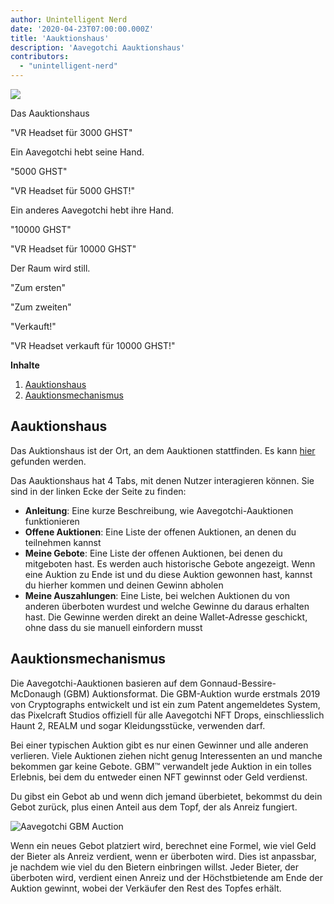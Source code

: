 ```yaml
---
author: Unintelligent Nerd
date: '2020-04-23T07:00:00.000Z'
title: 'Aauktionshaus'
description: 'Aavegotchi Aauktionshaus'
contributors:
  - "unintelligent-nerd"
---
```


<div class="headerImageContainer">
<img class="headerImage" src="/aauction/auctioneer-gotchi.png">
<p class="headerImageText">Das Aauktionshaus</p>
</div>

"VR Headset für 3000 GHST"

Ein Aavegotchi hebt seine Hand.

"5000 GHST"

"VR Headset für 5000 GHST!"

Ein anderes Aavegotchi hebt ihre Hand.

"10000 GHST"

"VR Headset für 10000 GHST"

Der Raum wird still.

"Zum ersten"

"Zum zweiten"

"Verkauft!"

"VR Headset verkauft für 10000 GHST!"

<div class="contentsBox">

**Inhalte**

<ol>
<li><a href=#aauction-house>Aauktionshaus</a></li>
<li><a href=#aauction-mechanisms>Aauktionsmechanismus</a></li>
</ol>

</div>

## Aauktionshaus

Das Auktionshaus ist der Ort, an dem Aauktionen stattfinden. Es kann [hier](https://aavegotchi.com/auction) gefunden werden.

Das Aauktionshaus hat 4 Tabs, mit denen Nutzer interagieren können. Sie sind in der linken Ecke der Seite zu finden:

* **Anleitung**: Eine kurze Beschreibung, wie Aavegotchi-Aauktionen funktionieren
* **Offene Auktionen**: Eine Liste der offenen Auktionen, an denen du teilnehmen kannst
* **Meine Gebote**: Eine Liste der offenen Auktionen, bei denen du mitgeboten hast. Es werden auch historische Gebote angezeigt. Wenn eine Auktion zu Ende ist und du diese Auktion gewonnen hast, kannst du hierher kommen und deinen Gewinn abholen
* **Meine Auszahlungen**: Eine Liste, bei welchen Auktionen du von anderen überboten wurdest und welche Gewinne du daraus erhalten hast. Die Gewinne werden direkt an deine Wallet-Adresse geschickt, ohne dass du sie manuell einfordern musst

## Aauktionsmechanismus

Die Aavegotchi-Aauktionen basieren auf dem Gonnaud-Bessire-McDonaugh (GBM) Auktionsformat. Die GBM-Auktion wurde erstmals 2019 von Cryptographs entwickelt und ist ein zum Patent angemeldetes System, das Pixelcraft Studios offiziell für alle Aavegotchi NFT Drops, einschliesslich Haunt 2, REALM und sogar Kleidungsstücke, verwenden darf.

Bei einer typischen Auktion gibt es nur einen Gewinner und alle anderen verlieren. Viele Auktionen ziehen nicht genug Interessenten an und manche bekommen gar keine Gebote. GBM™ verwandelt jede Auktion in ein tolles Erlebnis, bei dem du entweder einen NFT gewinnst oder Geld verdienst.

Du gibst ein Gebot ab und wenn dich jemand überbietet, bekommst du dein Gebot zurück, plus einen Anteil aus dem Topf, der als Anreiz fungiert.

<img class = "bodyImage" src = "/aauction/gbm-auction.png" alt = "Aavegotchi GBM Auction" />

Wenn ein neues Gebot platziert wird, berechnet eine Formel, wie viel Geld der Bieter als Anreiz verdient, wenn er überboten wird. Dies ist anpassbar, je nachdem wie viel du den Bietern einbringen willst. Jeder Bieter, der überboten wird, verdient einen Anreiz und der Höchstbietende am Ende der Auktion gewinnt, wobei der Verkäufer den Rest des Topfes erhält.
